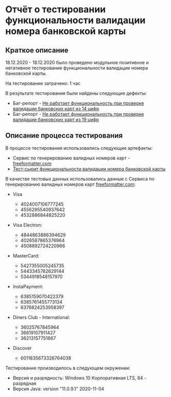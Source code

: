 # Отчёт о тестировании функциональности валидации номера банковской карты

## Краткое описание

18.12.2020 - 18.12.2020 было проведено модульное позитивное и негативное тестирование функциональности валидации номера банковской карты.

На тестирование затрачено: 1 час

В результате тестирования были найдены следующие дефекты:
* Баг-репорт - [Не работает функциональность при проверке валидации банковских карт из 14 цифр](https://github.com/EvgeniyaSelivanova/3_JAVA_HomeWork_1.2/issues/1)
* Баг-репорт - [Не работает функциональность при проверке валидации банковских карт из 19 цифр](https://github.com/EvgeniyaSelivanova/3_JAVA_HomeWork_1.2/issues/2) 

## Описание процесса тестирования

В процессе тестирования использовались следующие артефакты:
* Сервис по генерированию валидных номеров карт - [freeformatter.com](https://www.freeformatter.com/credit-card-number-generator-validator.html)
* [Тест-сьюит функциональности валидации номера банковской карты](Test_suit.md)

В качестве тестовых данных использовались данные с Сервиса по генерированию валидных номеров карт [freeformatter.com](https://www.freeformatter.com/credit-card-number-generator-validator.html):
* Visa
    * 4024007106777245
    * 4556295540937642
    * 4532886844825220

* Visa Electron:
    * 4844863886394629
    * 4026587865376964
    * 4508892724220966

* MasterCard:
    * 5427355005245735
    * 5443345782629144
    * 5344918548157970

* InstaPayment:
    * 6385159070422379
    * 6385761455773134
    * 6376824253958397

* Diners Club - International:
    * 36025767845964
    * 36619107911427
    * 36213157751667

* Discover
    * 6011835673326764038

Тестирование производилось в следующем окружении:
* Версия и разрядность: Windows 10 Корпоративная LTS, 64 - разрядная
* Версия Java: version "11.0.9.1" 2020-11-04

